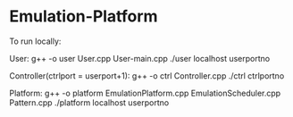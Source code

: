 # Emulation-Platform

To run locally:

User:
g++ -o user User.cpp User-main.cpp
./user localhost userportno

Controller(ctrlport = userport+1): 
g++ -o ctrl Controller.cpp
./ctrl ctrlportno

Platform:
g++ -o platform EmulationPlatform.cpp EmulationScheduler.cpp Pattern.cpp
./platform localhost userportno

